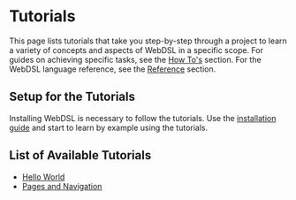 # Tutorials
This page lists tutorials that take you step-by-step through a project to learn a variety of concepts and aspects of WebDSL in a specific scope. For guides on achieving specific tasks, see the [How To's](../howtos/) section. For the WebDSL language reference, see the [Reference](../reference/) section.

## Setup for the Tutorials
Installing WebDSL is necessary to follow the tutorials. Use the [installation guide](../howtos/install/) and start to learn by example using the tutorials.

## List of Available Tutorials

- [Hello World](hello-world/)
- [Pages and Navigation](pages-and-navigation/)

